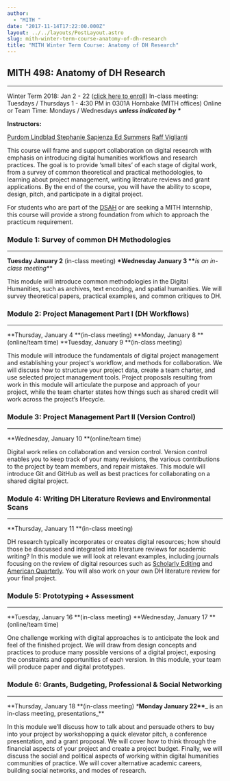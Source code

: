 ```yaml
---
author:
  - "MITH "
date: "2017-11-14T17:22:00.000Z"
layout: ../../layouts/PostLayout.astro
slug: mith-winter-term-course-anatomy-of-dh-research
title: "MITH Winter Term Course: Anatomy of DH Research"
---
```


## **MITH 498: Anatomy of DH Research**

---

Winter Term 2018: Jan 2 - 22 ([click here to enroll](http://bit.ly/2AGaDi7)) In-class meeting: Tuesdays / Thursdays 1 - 4:30 PM in 0301A Hornbake (MITH offices) Online or Team Time: Mondays / Wednesdays **_unless indicated by \*_**

**Instructors:**

[Purdom Lindblad](http://mith.umd.edu/people/person/purdom-lindblad/)[ ](mailto:purdom@umd.edu)[Stephanie Sapienza](http://mith.umd.edu/people/person/stephanie-sapienza/)[ ](mailto:sapienza@umd.edu)[Ed Summers](http://mith.umd.edu/people/person/ed-summers/) [Raff Viglianti](http://mith.umd.edu/people/person/raffaele-viglianti/)

This course will frame and support collaboration on digital research with emphasis on introducing digital humanities workflows and research practices. The goal is to provide ‘small bites’ of each stage of digital work, from a survey of common theoretical and practical methodologies, to learning about project management, writing literature reviews and grant applications. By the end of the course, you will have the ability to scope, design, pitch, and participate in a digital project.

For students who are part of the [DSAH](http://dsah.umd.edu/) or are seeking a MITH Internship, this course will provide a strong foundation from which to approach the practicum requirement.

### **Module 1:** **Survey of common DH Methodologies**

---

**Tuesday January 2** (in-class meeting) **\*Wednesday January 3 \*\***_is an in-class meeting_\*\*

This module will introduce common methodologies in the Digital Humanities, such as archives, text encoding, and spatial humanities. We will survey theoretical papers, practical examples, and common critiques to DH.

### **Module 2: Project Management Part I (DH Workflows)**

---

**Thursday, January 4 **(in-class meeting) **Monday, January 8 **(online/team time) **Tuesday, January 9 **(in-class meeting)

This module will introduce the fundamentals of digital project management and establishing your project's workflow, and methods for collaboration. We will discuss how to structure your project data, create a team charter, and use selected project management tools. Project proposals resulting from work in this module will articulate the purpose and approach of your project, while the team charter states how things such as shared credit will work across the project’s lifecycle.

### **Module 3: Project Management Part II (Version Control)**

---

**Wednesday, January 10 **(online/team time)

Digital work relies on collaboration and version control. Version control enables you to keep track of your many revisions, the various contributions to the project by team members, and repair mistakes. This module will introduce Git and GitHub as well as best practices for collaborating on a shared digital project.

### **Module 4: Writing DH Literature Reviews and Environmental Scans**

---

**Thursday, January 11 **(in-class meeting)

DH research typically incorporates or creates digital resources; how should those be discussed and integrated into literature reviews for academic writing? In this module we will look at relevant examples, including journals focusing on the review of digital resources such as [Scholarly Editing](http://scholarlyediting.org) and [American Quarterly](https://www.americanquarterly.org/). You will also work on your own DH literature review for your final project.

### **Module 5: Prototyping + Assessment**

---

**Tuesday, January 16 **(in-class meeting) **Wednesday, January 17 **(online/team time)

One challenge working with digital approaches is to anticipate the look and feel of the finished project. We will draw from design concepts and practices to produce many possible versions of a digital project, exposing the constraints and opportunities of each version. In this module, your team will produce paper and digital prototypes.

### **Module 6: Grants, Budgeting, Professional & Social Networking**

---

**Thursday, January 18 **(in-class meeting) _\*_**Monday January 22\*\***_ is an in-class meeting, presentations_\*\*

In this module we’ll discuss how to talk about and persuade others to buy into your project by workshopping a quick elevator pitch, a conference presentation, and a grant proposal. We will cover how to think through the financial aspects of your project and create a project budget. Finally, we will discuss the social and political aspects of working within digital humanities communities of practice. We will cover alternative academic careers, building social networks, and modes of research.
